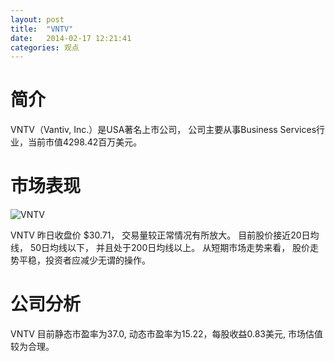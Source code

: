 ```yaml
---
layout: post
title:  "VNTV"
date:   2014-02-17 12:21:41
categories: 观点
---
```


# 简介
VNTV（Vantiv, Inc.）是USA著名上市公司，
公司主要从事Business Services行业，当前市值4298.42百万美元。

# 市场表现

![VNTV](http://finviz.com/chart.ashx?t=VNTV&ty=c&ta=1&p=d&s=l)

VNTV 昨日收盘价 $30.71，
交易量较正常情况有所放大。
目前股价接近20日均线，
50日均线以下，
并且处于200日均线以上。
从短期市场走势来看，
股价走势平稳，投资者应减少无谓的操作。

# 公司分析
VNTV 目前静态市盈率为37.0, 动态市盈率为15.22，每股收益0.83美元,
市场估值较为合理。
